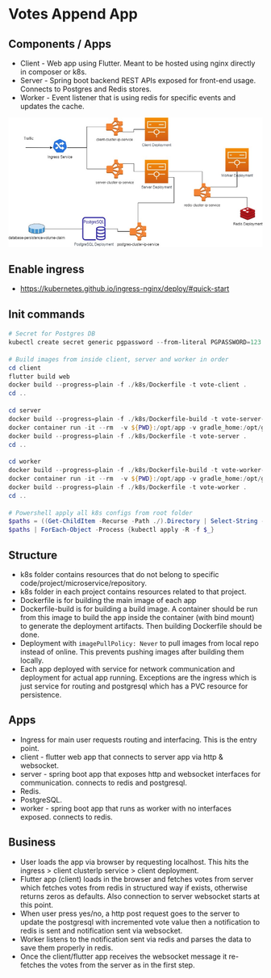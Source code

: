# Votes Append App

## Components / Apps

- Client - Web app using Flutter. Meant to be hosted using nginx directly in composer or k8s.
- Server - Spring boot backend REST APIs exposed for front-end usage. Connects to Postgres and Redis stores.
- Worker - Event listener that is using redis for specific events and updates the cache.

![Architecture](arch.jpg "Architecture")

## Enable ingress

- https://kubernetes.github.io/ingress-nginx/deploy/#quick-start

## Init commands

```powershell
# Secret for Postgres DB
kubectl create secret generic pgpassword --from-literal PGPASSWORD=123

# Build images from inside client, server and worker in order
cd client
flutter build web
docker build --progress=plain -f ./k8s/Dockerfile -t vote-client .
cd ..

cd server
docker build --progress=plain -f ./k8s/Dockerfile-build -t vote-server-build .
docker container run -it --rm  -v ${PWD}:/opt/app -v gradle_home:/opt/gradle-home vote-server-build
docker build --progress=plain -f ./k8s/Dockerfile -t vote-server .
cd ..

cd worker
docker build --progress=plain -f ./k8s/Dockerfile-build -t vote-worker-build .
docker container run -it --rm  -v ${PWD}:/opt/app -v gradle_home:/opt/gradle-home vote-worker-build
docker build --progress=plain -f ./k8s/Dockerfile -t vote-worker .
cd ..

# Powershell apply all k8s configs from root folder
$paths = ((Get-ChildItem -Recurse -Path ./).Directory | Select-String -Pattern ".*k8s.*") | Select-Object -Unique
$paths | ForEach-Object -Process {kubectl apply -R -f $_}
```

## Structure

- k8s folder contains resources that do not belong to specific code/project/microservice/repository.
- k8s folder in each project contains resources related to that project.
- Dockerfile is for building the main image of each app
- Dockerfile-build is for building a build image. A container should be run from this image to build the app inside the container (with bind mount) to generate the deployment artifacts. Then building Dockerfile should be done.
- Deployment with `imagePullPolicy: Never` to pull images from local repo instead of online. This prevents pushing images after building them locally.
- Each app deployed with service for network communication and deployment for actual app running. Exceptions are the ingress which is just service for routing and postgresql which has a PVC resource for persistence.

## Apps

- Ingress for main user requests routing and interfacing. This is the entry point.
- client - flutter web app that connects to server app via http & websocket.
- server - spring boot app that exposes http and websocket interfaces for communication. connects to redis and postgresql.
- Redis.
- PostgreSQL.
- worker - spring boot app that runs as worker with no interfaces exposed. connects to redis.

## Business

- User loads the app via browser by requesting localhost. This hits the ingress > client clusterIp service > client deployment.
- Flutter app (client) loads in the browser and fetches votes from server which fetches votes from redis in structured way if exists, otherwise returns zeros as defaults. Also connection to server websocket starts at this point.
- When user press yes/no, a http post request goes to the server to update the postgresql with incremented vote value then a notification to redis is sent and notification sent via websocket. 
- Worker listens to the notification sent via redis and parses the data to save them properly in redis.
- Once the client/flutter app receives the websocket message it re-fetches the votes from the server as in the first step.